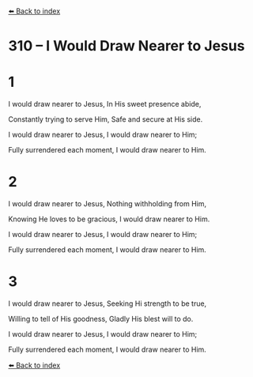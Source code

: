 [⬅️ Back to index](../README.md)

# 310 – I Would Draw Nearer to Jesus





# 1

I would draw nearer to Jesus, In His sweet presence abide,

Constantly trying to serve Him, Safe and secure at His side.

I would draw nearer to Jesus, I would draw nearer to Him;

Fully surrendered each moment, I would draw nearer to Him.



# 2

I would draw nearer to Jesus, Nothing withholding from Him,

Knowing He loves to be gracious, I would draw nearer to Him.

I would draw nearer to Jesus, I would draw nearer to Him;

Fully surrendered each moment, I would draw nearer to Him.



# 3

I would draw nearer to Jesus, Seeking Hi strength to be true,

Willing to tell of His goodness, Gladly His blest will to do.

I would draw nearer to Jesus, I would draw nearer to Him;

Fully surrendered each moment, I would draw nearer to Him.

[⬅️ Back to index](../README.md)
